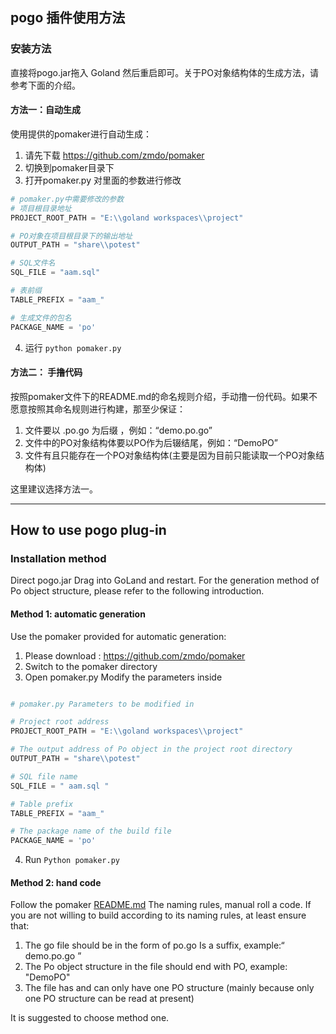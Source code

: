 ## pogo 插件使用方法
### 安装方法
直接将pogo.jar拖入 Goland 然后重启即可。关于PO对象结构体的生成方法，请参考下面的介绍。
#### 方法一：自动生成
使用提供的pomaker进行自动生成：

1. 请先下载 https://github.com/zmdo/pomaker
2. 切换到pomaker目录下
3. 打开pomaker.py 对里面的参数进行修改

```python
# pomaker.py中需要修改的参数
# 项目根目录地址
PROJECT_ROOT_PATH = "E:\\goland workspaces\\project"

# PO对象在项目根目录下的输出地址
OUTPUT_PATH = "share\\potest"

# SQL文件名
SQL_FILE = "aam.sql"

# 表前缀
TABLE_PREFIX = "aam_"

# 生成文件的包名
PACKAGE_NAME = 'po'
```
4. 运行 `python pomaker.py`

#### 方法二： 手撸代码
按照pomaker文件下的README.md的命名规则介绍，手动撸一份代码。如果不愿意按照其命名规则进行构建，那至少保证：

1. 文件要以 .po.go 为后缀 ，例如：“demo.po.go”
2. 文件中的PO对象结构体要以PO作为后辍结尾，例如：“DemoPO”
3. 文件有且只能存在一个PO对象结构体(主要是因为目前只能读取一个PO对象结构体)

这里建议选择方法一。

---
## How to use pogo plug-in
### Installation method
Direct pogo.jar Drag into GoLand and restart. For the generation method of Po object structure, please refer to the following introduction.
#### Method 1: automatic generation
Use the pomaker provided for automatic generation:
1. Please download : https://github.com/zmdo/pomaker
2. Switch to the pomaker directory
3. Open pomaker.py Modify the parameters inside

```python

# pomaker.py Parameters to be modified in

# Project root address
PROJECT_ROOT_PATH = "E:\\goland workspaces\\project"

# The output address of Po object in the project root directory
OUTPUT_PATH = "share\\potest"

# SQL file name
SQL_FILE = " aam.sql "

# Table prefix
TABLE_PREFIX = "aam_"

# The package name of the build file
PACKAGE_NAME = 'po'

```
4. Run ` Python pomaker.py `

#### Method 2: hand code
Follow the pomaker [README.md](https://github.com/zmdo/pomaker/blob/master/README.md) The naming rules, manual roll a code. If you are not willing to build according to its naming rules, at least ensure that:
1. The go file should be in the form of po.go Is a suffix, example:“ demo.po.go ”
2. The Po object structure in the file should end with PO, example: "DemoPO"
3. The file has and can only have one PO structure (mainly because only one PO structure can be read at present)

It is suggested to choose method one.


